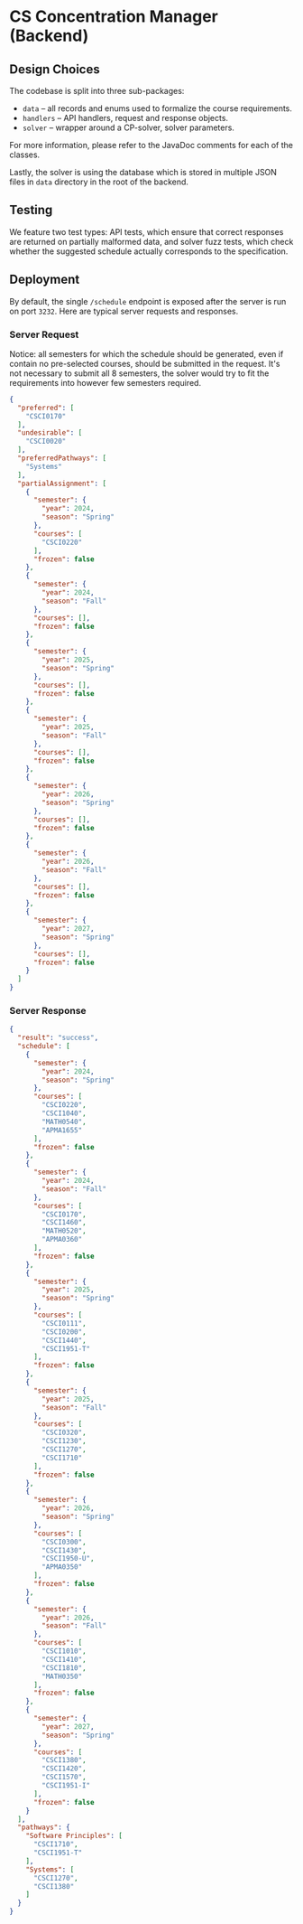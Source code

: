 # CS Concentration Manager (Backend)

## Design Choices

The codebase is split into three sub-packages:

- `data` – all records and enums used to formalize the course requirements.
- `handlers` – API handlers, request and response objects.
- `solver` – wrapper around a CP-solver, solver parameters.

For more information, please refer to the JavaDoc comments for each of the classes.

Lastly, the solver is using the database which is stored in multiple JSON files in `data` directory
in the root of the backend.

## Testing

We feature two test types: API tests, which ensure that correct responses are returned on partially
malformed data, and solver fuzz tests, which check whether the suggested schedule actually
corresponds to the specification.

## Deployment

By default, the single `/schedule` endpoint is exposed after the server is run on port `3232`. Here
are typical server requests and responses.

### Server Request

Notice: all semesters for which the schedule should be generated, even if contain no pre-selected
courses, should be submitted in the request. It's not necessary to submit all 8 semesters, the
solver would try to fit the requirements into however few semesters required.

```json
{
  "preferred": [
    "CSCI0170"
  ],
  "undesirable": [
    "CSCI0020"
  ],
  "preferredPathways": [
    "Systems"
  ],
  "partialAssignment": [
    {
      "semester": {
        "year": 2024,
        "season": "Spring"
      },
      "courses": [
        "CSCI0220"
      ],
      "frozen": false
    },
    {
      "semester": {
        "year": 2024,
        "season": "Fall"
      },
      "courses": [],
      "frozen": false
    },
    {
      "semester": {
        "year": 2025,
        "season": "Spring"
      },
      "courses": [],
      "frozen": false
    },
    {
      "semester": {
        "year": 2025,
        "season": "Fall"
      },
      "courses": [],
      "frozen": false
    },
    {
      "semester": {
        "year": 2026,
        "season": "Spring"
      },
      "courses": [],
      "frozen": false
    },
    {
      "semester": {
        "year": 2026,
        "season": "Fall"
      },
      "courses": [],
      "frozen": false
    },
    {
      "semester": {
        "year": 2027,
        "season": "Spring"
      },
      "courses": [],
      "frozen": false
    }
  ]
}
```

### Server Response

```json
{
  "result": "success",
  "schedule": [
    {
      "semester": {
        "year": 2024,
        "season": "Spring"
      },
      "courses": [
        "CSCI0220",
        "CSCI1040",
        "MATH0540",
        "APMA1655"
      ],
      "frozen": false
    },
    {
      "semester": {
        "year": 2024,
        "season": "Fall"
      },
      "courses": [
        "CSCI0170",
        "CSCI1460",
        "MATH0520",
        "APMA0360"
      ],
      "frozen": false
    },
    {
      "semester": {
        "year": 2025,
        "season": "Spring"
      },
      "courses": [
        "CSCI0111",
        "CSCI0200",
        "CSCI1440",
        "CSCI1951-T"
      ],
      "frozen": false
    },
    {
      "semester": {
        "year": 2025,
        "season": "Fall"
      },
      "courses": [
        "CSCI0320",
        "CSCI1230",
        "CSCI1270",
        "CSCI1710"
      ],
      "frozen": false
    },
    {
      "semester": {
        "year": 2026,
        "season": "Spring"
      },
      "courses": [
        "CSCI0300",
        "CSCI1430",
        "CSCI1950-U",
        "APMA0350"
      ],
      "frozen": false
    },
    {
      "semester": {
        "year": 2026,
        "season": "Fall"
      },
      "courses": [
        "CSCI1010",
        "CSCI1410",
        "CSCI1810",
        "MATH0350"
      ],
      "frozen": false
    },
    {
      "semester": {
        "year": 2027,
        "season": "Spring"
      },
      "courses": [
        "CSCI1380",
        "CSCI1420",
        "CSCI1570",
        "CSCI1951-I"
      ],
      "frozen": false
    }
  ],
  "pathways": {
    "Software Principles": [
      "CSCI1710",
      "CSCI1951-T"
    ],
    "Systems": [
      "CSCI1270",
      "CSCI1380"
    ]
  }
}
```